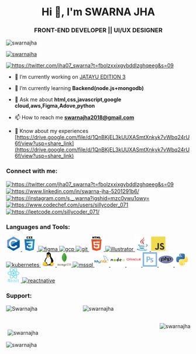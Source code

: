 
<h1 align="center">Hi 👋, I'm SWARNA JHA</h1>
<h3 align="center">FRONT-END DEVELOPER || UI/UX DESIGNER</h3>

<p align="left"> <img src="https://komarev.com/ghpvc/?username=swarnajha&label=Profile%20views&color=0e75b6&style=flat" alt="swarnajha" /> </p>

<p align="left"> <a href="https://github.com/ryo-ma/github-profile-trophy"><img src="https://github-profile-trophy.vercel.app/?username=swarnajha" alt="swarnajha" /></a> </p>

<p align="left"> <a href="https://twitter.com/https://twitter.com/jha07_swarna?t=fbolzxxixgybddlzghqeeg&s=09" target="blank"><img src="https://img.shields.io/twitter/follow/https://twitter.com/jha07_swarna?t=fbolzxxixgybddlzghqeeg&s=09?logo=twitter&style=for-the-badge" alt="https://twitter.com/jha07_swarna?t=fbolzxxixgybddlzghqeeg&s=09" /></a> </p>

- 🔭 I’m currently working on [JATAYU EDITION 3](https://github.com/TakeTalk/virtusa-frotend)

- 🌱 I’m currently learning **Backend(node.js+mongodb)**

- 💬 Ask me about **html,css,javascript,google cloud,aws,Figma,Adove,python**

- 📫 How to reach me **swarnajha2018@gmail.com**

- 📄 Know about my experiences [https://drive.google.com/file/d/1QnBKjEL3kUUXASmtXnkyk7vWbq24rU6f/view?usp=share_link](https://drive.google.com/file/d/1QnBKjEL3kUUXASmtXnkyk7vWbq24rU6f/view?usp=share_link)

<h3 align="left">Connect with me:</h3>
<p align="left">
<a href="https://twitter.com/https://twitter.com/jha07_swarna?t=fbolzxxixgybddlzghqeeg&s=09" target="blank"><img align="center" src="https://raw.githubusercontent.com/rahuldkjain/github-profile-readme-generator/master/src/images/icons/Social/twitter.svg" alt="https://twitter.com/jha07_swarna?t=fbolzxxixgybddlzghqeeg&s=09" height="30" width="40" /></a>
<a href="https://linkedin.com/in/https://www.linkedin.com/in/swarna-jha-5201291b6/" target="blank"><img align="center" src="https://raw.githubusercontent.com/rahuldkjain/github-profile-readme-generator/master/src/images/icons/Social/linked-in-alt.svg" alt="https://www.linkedin.com/in/swarna-jha-5201291b6/" height="30" width="40" /></a>
<a href="https://instagram.com/https://instagram.com/s._.warna?igshid=mzc0ywu1owy=" target="blank"><img align="center" src="https://raw.githubusercontent.com/rahuldkjain/github-profile-readme-generator/master/src/images/icons/Social/instagram.svg" alt="https://instagram.com/s._.warna?igshid=mzc0ywu1owy=" height="30" width="40" /></a>
<a href="https://www.codechef.com/users/https://www.codechef.com/users/sillycoder_071" target="blank"><img align="center" src="https://cdn.jsdelivr.net/npm/simple-icons@3.1.0/icons/codechef.svg" alt="https://www.codechef.com/users/sillycoder_071" height="30" width="40" /></a>
<a href="https://www.leetcode.com/https://leetcode.com/sillycoder_071/" target="blank"><img align="center" src="https://raw.githubusercontent.com/rahuldkjain/github-profile-readme-generator/master/src/images/icons/Social/leet-code.svg" alt="https://leetcode.com/sillycoder_071/" height="30" width="40" /></a>
</p>

<h3 align="left">Languages and Tools:</h3>
<p align="left"> <a href="https://www.cprogramming.com/" target="_blank" rel="noreferrer"> <img src="https://raw.githubusercontent.com/devicons/devicon/master/icons/c/c-original.svg" alt="c" width="40" height="40"/> </a> <a href="https://www.w3schools.com/css/" target="_blank" rel="noreferrer"> <img src="https://raw.githubusercontent.com/devicons/devicon/master/icons/css3/css3-original-wordmark.svg" alt="css3" width="40" height="40"/> </a> <a href="https://www.figma.com/" target="_blank" rel="noreferrer"> <img src="https://www.vectorlogo.zone/logos/figma/figma-icon.svg" alt="figma" width="40" height="40"/> </a> <a href="https://cloud.google.com" target="_blank" rel="noreferrer"> <img src="https://www.vectorlogo.zone/logos/google_cloud/google_cloud-icon.svg" alt="gcp" width="40" height="40"/> </a> <a href="https://git-scm.com/" target="_blank" rel="noreferrer"> <img src="https://www.vectorlogo.zone/logos/git-scm/git-scm-icon.svg" alt="git" width="40" height="40"/> </a> <a href="https://www.w3.org/html/" target="_blank" rel="noreferrer"> <img src="https://raw.githubusercontent.com/devicons/devicon/master/icons/html5/html5-original-wordmark.svg" alt="html5" width="40" height="40"/> </a> <a href="https://www.adobe.com/in/products/illustrator.html" target="_blank" rel="noreferrer"> <img src="https://www.vectorlogo.zone/logos/adobe_illustrator/adobe_illustrator-icon.svg" alt="illustrator" width="40" height="40"/> </a> <a href="https://www.java.com" target="_blank" rel="noreferrer"> <img src="https://raw.githubusercontent.com/devicons/devicon/master/icons/java/java-original.svg" alt="java" width="40" height="40"/> </a> <a href="https://developer.mozilla.org/en-US/docs/Web/JavaScript" target="_blank" rel="noreferrer"> <img src="https://raw.githubusercontent.com/devicons/devicon/master/icons/javascript/javascript-original.svg" alt="javascript" width="40" height="40"/> </a> <a href="https://kubernetes.io" target="_blank" rel="noreferrer"> <img src="https://www.vectorlogo.zone/logos/kubernetes/kubernetes-icon.svg" alt="kubernetes" width="40" height="40"/> </a> <a href="https://www.linux.org/" target="_blank" rel="noreferrer"> <img src="https://raw.githubusercontent.com/devicons/devicon/master/icons/linux/linux-original.svg" alt="linux" width="40" height="40"/> </a> <a href="https://www.mongodb.com/" target="_blank" rel="noreferrer"> <img src="https://raw.githubusercontent.com/devicons/devicon/master/icons/mongodb/mongodb-original-wordmark.svg" alt="mongodb" width="40" height="40"/> </a> <a href="https://www.microsoft.com/en-us/sql-server" target="_blank" rel="noreferrer"> <img src="https://www.svgrepo.com/show/303229/microsoft-sql-server-logo.svg" alt="mssql" width="40" height="40"/> </a> <a href="https://www.mysql.com/" target="_blank" rel="noreferrer"> <img src="https://raw.githubusercontent.com/devicons/devicon/master/icons/mysql/mysql-original-wordmark.svg" alt="mysql" width="40" height="40"/> </a> <a href="https://nodejs.org" target="_blank" rel="noreferrer"> <img src="https://raw.githubusercontent.com/devicons/devicon/master/icons/nodejs/nodejs-original-wordmark.svg" alt="nodejs" width="40" height="40"/> </a> <a href="https://www.oracle.com/" target="_blank" rel="noreferrer"> <img src="https://raw.githubusercontent.com/devicons/devicon/master/icons/oracle/oracle-original.svg" alt="oracle" width="40" height="40"/> </a> <a href="https://www.photoshop.com/en" target="_blank" rel="noreferrer"> <img src="https://raw.githubusercontent.com/devicons/devicon/master/icons/photoshop/photoshop-line.svg" alt="photoshop" width="40" height="40"/> </a> <a href="https://www.php.net" target="_blank" rel="noreferrer"> <img src="https://raw.githubusercontent.com/devicons/devicon/master/icons/php/php-original.svg" alt="php" width="40" height="40"/> </a> <a href="https://www.python.org" target="_blank" rel="noreferrer"> <img src="https://raw.githubusercontent.com/devicons/devicon/master/icons/python/python-original.svg" alt="python" width="40" height="40"/> </a> <a href="https://reactjs.org/" target="_blank" rel="noreferrer"> <img src="https://raw.githubusercontent.com/devicons/devicon/master/icons/react/react-original-wordmark.svg" alt="react" width="40" height="40"/> </a> <a href="https://reactnative.dev/" target="_blank" rel="noreferrer"> <img src="https://reactnative.dev/img/header_logo.svg" alt="reactnative" width="40" height="40"/> </a> </p>

<h3 align="left">Support:</h3>
<p><a href="https://www.buymeacoffee.com/Swarnajha"> <img align="left" src="https://cdn.buymeacoffee.com/buttons/v2/default-yellow.png" height="50" width="210" alt="Swarnajha" /></a><a href="https://ko-fi.com/swarnajha"> <img align="left" src="https://cdn.ko-fi.com/cdn/kofi3.png?v=3" height="50" width="210" alt="swarnajha" /></a></p><br><br>

<p><img align="left" src="https://github-readme-stats.vercel.app/api/top-langs?username=swarnajha&show_icons=true&locale=en&layout=compact" alt="swarnajha" /></p>

<p>&nbsp;<img align="center" src="https://github-readme-stats.vercel.app/api?username=swarnajha&show_icons=true&locale=en" alt="swarnajha" /></p>

<p><img align="center" src="https://github-readme-streak-stats.herokuapp.com/?user=swarnajha&" alt="swarnajha" /></p>

